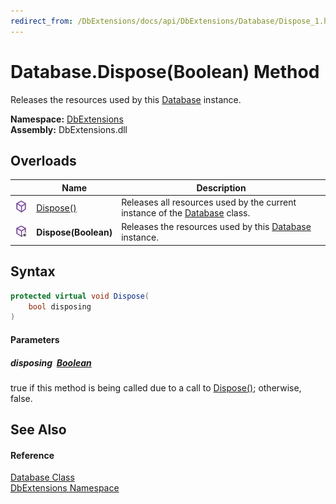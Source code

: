 ```yaml
---
redirect_from: /DbExtensions/docs/api/DbExtensions/Database/Dispose_1.html
---
```


Database.Dispose(Boolean) Method
================================
Releases the resources used by this [Database][1] instance.
  
**Namespace:** [DbExtensions][2]  
**Assembly:** DbExtensions.dll

Overloads
---------

|                     | Name                 | Description                                                                     |
| ------------------- | -------------------- | ------------------------------------------------------------------------------- |
| ![Public method]    | [Dispose()][3]       | Releases all resources used by the current instance of the [Database][1] class. |
| ![Protected method] | **Dispose(Boolean)** | Releases the resources used by this [Database][1] instance.                     |


Syntax
------

```csharp
protected virtual void Dispose(
	bool disposing
)
```

#### Parameters

##### *disposing*  [Boolean][4]
true if this method is being called due to a call to [Dispose()][3]; otherwise, false.


See Also
--------

#### Reference
[Database Class][1]  
[DbExtensions Namespace][2]  

[1]: README.md
[2]: ../README.md
[3]: Dispose.md
[4]: https://learn.microsoft.com/dotnet/api/system.boolean
[Public method]: ../../icons/pubmethod.svg "Public method"
[Protected method]: ../../icons/protmethod.svg "Protected method"